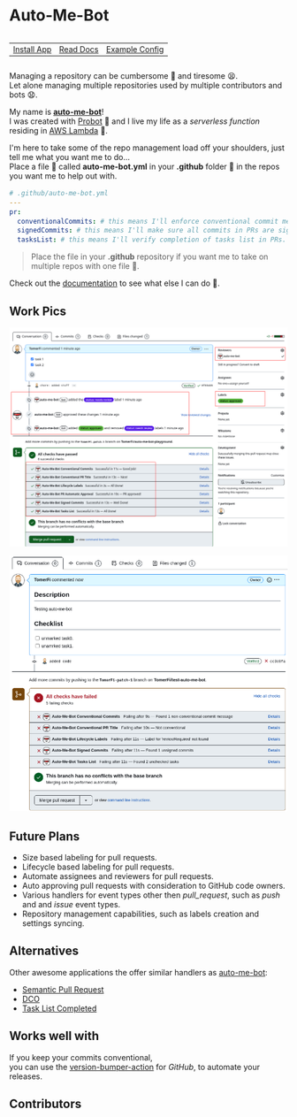 <!-- markdownlint-disable MD033 -->
# <b>Auto-Me-Bot</b>

<p align="left">
  <table align="left">
    <td align="left"><a href=https://github.com/apps/auto-me-bot target="_blank">Install App</a></td>
    <td align="left"><a href="https://auto-me-bot.tomfi.info/" target="_blank">Read Docs</a></td>
    <td align="left"><a href="https://github.com/TomerFi/auto-me-bot/blob/main/.github/auto-me-bot.yml" target="_blank">Example Config</a></td>
  </table>
</p></br></br></br>

Managing a repository can be cumbersome :construction_worker: and tiresome :tired_face:.</br>
Let alone managing multiple repositories used by multiple contributors and bots :anguished:.</br>

My name is [**auto-me-bot**][auto-me-bot-app]!</br>
I was created with [Probot][probot-pages] :robot: and I live my life
as a _serverless function_ residing in [AWS Lambda][aws-lambda] :floppy_disk:.</br>

I'm here to take some of the repo management load off your shoulders, just tell me what you want me to do...</br>
Place a file :memo: called **auto-me-bot.yml** in your **.github** folder :file_folder: in the repos you want me to help out with.</br>

```yaml
# .github/auto-me-bot.yml
---
pr:
  conventionalCommits: # this means I'll enforce conventional commit messages in PRs.
  signedCommits: # this means I'll make sure all commits in PRs are signed with the 'Signed-off-by' trailer.
  tasksList: # this means I'll verify completion of tasks list in PRs.
```

> Place the file in your **.github** repository if you want me to take on multiple repos with one file :muscle:.

Check out the [documentation][auto-me-bot-doc] to see what else I can do :call_me_hand:.

## Work Pics

[![all-handlers-success]][auto-me-bot-doc]

[![all-handlers-fail]][auto-me-bot-doc]

## Future Plans

- Size based labeling for pull requests.
- Lifecycle based labeling for pull requests.
- Automate assignees and reviewers for pull requests.
- Auto approving pull requests with consideration to GitHub code owners.
- Various handlers for event types other then _pull_request_, such as _push_ and and _issue_ event types.
- Repository management capabilities, such as labels creation and settings syncing.

## Alternatives

Other awesome applications the offer similar handlers as [auto-me-bot][auto-me-bot-app]:

- [Semantic Pull Request][semantic-pull-request]
- [DCO][dco]
- [Task List Completed][task-list-completed]

## Works well with

If you keep your commits conventional,</br>
you can use the [version-bumper-action][version-bumper-action] for _GitHub_, to automate your releases.

## Contributors

<!-- ALL-CONTRIBUTORS-LIST:START - Do not remove or modify this section -->

<!-- ALL-CONTRIBUTORS-LIST:END -->

<!-- REAL LINKS -->
[auto-me-bot-app]: https://github.com/apps/auto-me-bot
[auto-me-bot-doc]: https://auto-me-bot.tomfi.info/
[aws-lambda]: https://aws.amazon.com/lambda/
[probot-pages]: https://probot.github.io/
[version-bumper-action]: https://github.com/TomerFi/version-bumper-action
<!-- IMAGE LINKS -->
[all-handlers-fail]: https://raw.githubusercontent.com/TomerFi/auto-me-bot/main/docs/img/all-handlers-fail.png
[all-handlers-success]: https://raw.githubusercontent.com/TomerFi/auto-me-bot/main/docs/img/all-handlers-success.png
<!-- ALTERNATIVES LINKS -->
[dco]: https://github.com/apps/dco
[semantic-pull-request]: https://github.com/apps/semantic-pull-requests
[task-list-completed]: https://github.com/marketplace/task-list-completed
